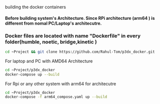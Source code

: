 building the docker containers
#### Before building system's Architecture. Since RPi architecture (arm64 ) is different from nomal PC/Laptop's architecutre.
### Docker files are located with name "Dockerfile" in every folder(humble, noetic, bridge,kinetic )
```sh
cd ~Project && git clone https://github.com/Rahul-Tom/p3dx_docker.git
```
For laptop and PC with AMD64 Architecture
```sh
cd ~Project/p3dx_docker
docker-compose up --build
```
For Rpi or any other system with arm64 for architecutre
```sh
cd ~Project/p3dx_docker
docker-compose -f arm64_compose.yaml up --build
```

